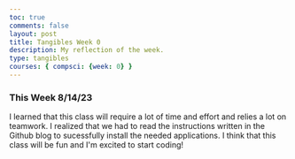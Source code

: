 ```yaml
---
toc: true
comments: false
layout: post
title: Tangibles Week 0
description: My reflection of the week.  
type: tangibles
courses: { compsci: {week: 0} }
---
```


### This Week 8/14/23
I learned that this class will require a lot of time and effort and relies a lot on teamwork. I realized that we had to read the instructions written in the Github blog to sucessfully install the needed applications. I think that this class will be fun and I'm excited to start coding! 